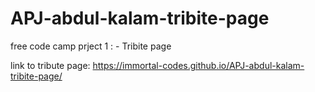 # APJ-abdul-kalam-tribite-page
free code camp prject 1 : - Tribite page

link to tribute page: https://immortal-codes.github.io/APJ-abdul-kalam-tribite-page/ 
